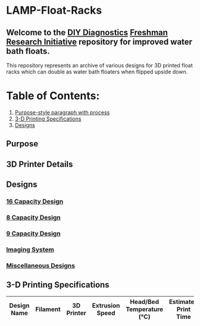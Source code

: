 # LAMP-Float-Racks

## Welcome to the  [DIY Diagnostics](https://diystream.cns.utexas.edu/ "DIY Diagnostics")  [Freshman Research Initiative](https://cns.utexas.edu/fri "Freshman Research Initiative") repository for improved water bath floats.

This repository represents an archive of various designs for 3D printed float racks which can double as water bath floaters when flipped upside down.

# Table of Contents:
1. [Purpose-style paragraph with process](#Purpose)
2. [3-D Printing Specifications](#3D-Printer-Details)
3. [Designs](#Designs)

## Purpose

## 3D Printer Details

## Designs
### [16 Capacity Design](https://github.com/diydiagnostics/LAMP-Float-Racks/tree/master/16%20Capacity%20Designs)


### [8 Capacity Design](https://github.com/diydiagnostics/LAMP-Float-Racks/tree/master/8%20Capacity%20Designs)


### [9 Capacity Design](https://github.com/diydiagnostics/LAMP-Float-Racks/tree/master/9%20Capacity%20Designs)


### [Imaging System](https://github.com/diydiagnostics/LAMP-Float-Racks/tree/master/Imaging%20System%20Designs)


### [Miscellaneous Designs](https://github.com/diydiagnostics/LAMP-Float-Racks/tree/master/Miscellaneous%20Designs)


## 3-D Printing Specifications

Design Name | Filament  | 3D Printer  | Extrusion Speed | Head/Bed Temperature (℃)  | Estimated Print Time
----- | ------  | --------- | --------- | ---------|  --------
